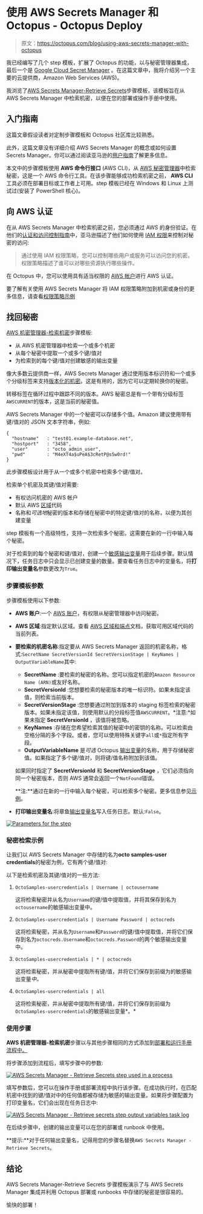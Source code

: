 # 使用 AWS Secrets Manager 和 Octopus - Octopus Deploy

> 原文：<https://octopus.com/blog/using-aws-secrets-manager-with-octopus>

我已经编写了几个 step 模板，扩展了 Octopus 的功能，以与秘密管理器集成，最后一个是 [Google Cloud Secret Manager](https://octopus.com/blog/using-google-cloud-secret-manager-with-octopus) 。在这篇文章中，我将介绍另一个主要的云提供商，Amazon Web Services (AWS)。

我浏览了[AWS Secrets Manager-Retrieve Secrets](https://library.octopus.com/step-templates/5d5bd3ae-09a0-41ac-9a45-42a96ee6206a/actiontemplate-aws-secrets-manager-retrieve-secrets)步骤模板，该模板旨在从 AWS Secrets Manager 中检索机密，以便在您的部署或操作手册中使用。

## 入门指南

这篇文章假设读者对定制步骤模板和 Octopus 社区库比较熟悉。

此外，这篇文章没有详细介绍 AWS Secrets Manager 的概念或如何设置 Secrets Manager。你可以通过阅读亚马逊的[用户指南](https://docs.aws.amazon.com/secretsmanager/latest/userguide/intro.html)了解更多信息。

本文中的步骤模板使用 **AWS 命令行接口** (AWS CLI)，从 [AWS 秘密管理器](https://aws.amazon.com/secrets-manager/)中检索秘密，这是一个 AWS 命令行工具。在该步骤能够成功检索机密之前， **AWS CLI** 工具必须在部署目标或工作者上可用。step 模板已经在 Windows 和 Linux 上测试过(安装了 PowerShell 核心)。

## 向 AWS 认证

在从 AWS Secrets Manager 中检索机密之前，您必须通过 AWS 的身份验证。在他们的[认证和访问控制指南](https://docs.aws.amazon.com/secretsmanager/latest/userguide/auth-and-access.html)中，亚马逊描述了他们如何使用 [IAM 权限](https://docs.aws.amazon.com/IAM/latest/UserGuide/introduction.html)来控制对秘密的访问:

> 通过使用 IAM 权限策略，您可以控制哪些用户或服务可以访问您的机密。权限策略描述了谁可以对哪些资源执行哪些操作。

在 Octopus 中，您可以使用具有适当权限的 [AWS 帐户](https://octopus.com/docs/infrastructure/accounts/aws)进行 AWS 认证。

要了解有关使用 AWS Secrets Manager 将 IAM 权限策略附加到机密或身份的更多信息，请查看[权限策略示例](https://docs.aws.amazon.com/secretsmanager/latest/userguide/auth-and-access_examples.html)

## 找回秘密

[AWS 机密管理器-检索机密](https://library.octopus.com/step-templates/5d5bd3ae-09a0-41ac-9a45-42a96ee6206a/actiontemplate-aws-secrets-manager-retrieve-secrets)步骤模板:

*   从 AWS 机密管理器中检索一个或多个机密
*   从每个秘密中提取一个或多个键/值对
*   为检索到的每个键/值对创建敏感的输出变量

像大多数云提供商一样，AWS Secrets Manager 通过使用版本标识符和一个或多个分级标签来支持[版本化的机密](https://docs.aws.amazon.com/secretsmanager/latest/userguide/getting-started.html#term_version)。这是有用的，因为它可以定期轮换你的秘密。

转移标签在循环过程中跟踪不同的版本。AWS 秘密总是有一个带有分级标签`AWSCURRENT`的版本，这是当前的秘密值。

AWS Secrets Manager 中的一个秘密可以存储多个值。Amazon 建议使用带有键/值对的 JSON 文本字符串，例如:

```
{
  "hostname"   : "test01.example-database.net",
  "hostport"   : "3458",
  "user"       : "octo_admin_user",
  "pwd"        : "M4eXT4a$uPeA$3cRetP@s5w0rd!"
} 
```

此步骤模板设计用于从一个或多个机密中检索多个键/值对。

检索单个机密及其键/值对需要:

*   有权访问机密的 AWS 帐户
*   默认 AWS [区域](https://docs.aws.amazon.com/general/latest/gr/rande.html#ec2_region)代码
*   名称和*可选地*秘密的版本和存储在秘密中的特定键/值对的名称，以便为其创建变量

step 模板有一个高级特性，支持一次检索多个秘密。这需要在新的一行中输入每个秘密。

对于检索到的每个秘密和键/值对，创建一个[敏感输出变量](https://octopus.com/docs/projects/variables/output-variables#sensitive-output-variables)用于后续步骤。默认情况下，任务日志中只会显示已创建变量的数量。要查看任务日志中的变量名，将**打印输出变量名**参数更改为`True`。

### 步骤模板参数

步骤模板使用以下参数:

*   **AWS 账户**:一个 [AWS 账户](https://octopus.com/docs/infrastructure/accounts/aws)，有权限从秘密管理器中访问秘密。

*   **AWS 区域**:指定默认区域。查看 [AWS 区域和端点](https://docs.aws.amazon.com/general/latest/gr/rande.html#ec2_region)文档，获取可用区域代码的当前列表。

*   **要检索的机密名称**:指定要从 AWS Secrets Manager 返回的机密名称，格式:`SecretName SecretVersionId SecretVersionStage | KeyNames | OutputVariableName`其中:

    *   **SecretName** :要检索的秘密的名称。您可以指定机密的`Amazon Resource Name (ARN)`或友好名称。
    *   **SecretVersionId** :您想要检索的秘密版本的唯一标识符。如果未指定该值，则检索当前版本。
    *   **SecretVersionStage** :您想要通过附加到版本的 staging 标签检索的秘密版本。如果未指定该值，则使用默认的分段标签值`AWSCURRENT`。*注意:*如果未指定 **SecretVersionId** ，该值将被忽略。
    *   **KeyNames** :存储在您希望检索其值的秘密中的密钥的名称。可以检索由空格分隔的多个字段。或者，您可以使用特殊关键字`all`或`*`指定所有字段。
    *   **OutputVariableName** 是*可选* Octopus [输出变量](https://octopus.com/docs/projects/variables/output-variables)的名称，用于存储秘密值。如果指定了多个键/值对，则将键/值名称附加到该值。

    如果同时指定了 **SecretVersionId** 和 **SecretVersionStage** ，它们必须指向同一个秘密版本，否则 AWS 通常会返回一个`NotFound`错误。

    **注:**通过在新的一行中输入每个秘密，可以检索多个秘密。更多信息参见[示例](#secret-retrieval-examples)。

*   **打印输出变量名**:将章鱼[输出变量名](https://octopus.com/docs/projects/variables/output-variables)写入任务日志。默认:`False`。

[![Parameters for the step](img/b0b6235e41f4f6cd128b5ccb012d3cea.png)](#)

### 秘密检索示例

让我们以 AWS Secrets Manager 中存储的名为**octo samples-user credentials**的秘密为例，它有两个键/值对:

以下是检索机密及其键/值对的一些方法:

1.  `OctoSamples-usercredentials | Username | octousername`

    这将检索秘密并从名为`Username`的键/值中提取值，并将其保存到名为`octousername`的敏感输出变量中。

2.  `OctoSamples-usercredentials | Username Password | octocreds`

    这将检索秘密，并从名为`Username`和`Password`的键/值中提取值，并将它们保存到名为`octocreds.Username`和`octocreds.Password`的两个敏感输出变量中。

3.  `OctoSamples-usercredentials | * | octocreds`

    这将检索秘密，并从秘密中提取所有键/值，并将它们保存到前缀为的敏感输出变量*中。*

4.  `OctoSamples-usercredentials | all`

    这将检索秘密，并从秘密中提取所有键/值，并将它们保存到前缀为`OctoSamples-usercredentials`的敏感输出变量*。*

### 使用步骤

**AWS 机密管理器-检索机密**步骤以与其他步骤相同的方式添加到[部署和运行手册流程中。](https://octopus.com/docs/projects/steps#adding-steps-to-your-deployment-processes)

将步骤添加到流程后，填写步骤中的参数:

[![AWS Secrets Manager - Retrieve Secrets step used in a process](img/2fc84394d36462146a371bf3e9df6436.png)](#)

填写参数后，您可以在操作手册或部署流程中执行该步骤。在成功执行时，在匹配机密中找到的键/值对中的任何值都被存储为敏感的输出变量。如果将步骤配置为打印变量名，它们会出现在任务日志中:

[![AWS Secrets Manager - Retrieve secrets step output variables task log](img/0fb36bcdce4f0f2b3c2298f6403e7436.png)](#)

在后续步骤中，创建的输出变量可以在您的部署或 runbook 中使用。

**提示:**对于任何输出变量名，记得用您的步骤名替换`AWS Secrets Manager - Retrieve Secrets`。

## 结论

AWS Secrets Manager-Retrieve Secrets 步骤模板演示了与 AWS Secrets Manager 集成并利用 Octopus 部署或 runbooks 中存储的秘密是很容易的。

愉快的部署！